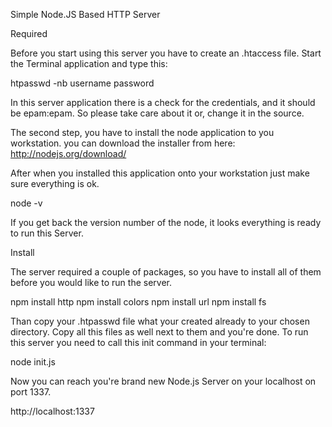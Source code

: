 Simple Node.JS Based HTTP Server


Required

Before you start using this server you have to create an .htaccess file.
Start the Terminal application and type this:

htpasswd -nb username password

In this server application there is a check for the credentials, and it should be epam:epam.
So please take care about it or, change it in the source.

The second step, you have to install the node application to you workstation.
you can download the installer from here: http://nodejs.org/download/

After when you installed this application onto your workstation just make sure everything
is ok.

node -v

If you get back the version number of the node, it looks everything is ready to run this
Server.


Install

The server required a couple of packages, so you have to install all of them before
you would like to run the server.

npm install http
npm install colors
npm install url
npm install fs

Than copy your .htpasswd file what your created already to your chosen directory. Copy all this
files as well next to them and you're done. To run this server you need to call this
init command in your terminal:

node init.js

Now you can reach you're brand new Node.js Server on your localhost on port 1337.

http://localhost:1337


